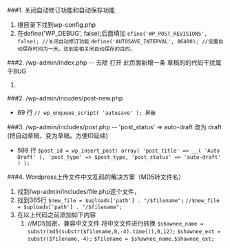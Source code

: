 ###1. 关闭自动修订功能和自动保存功能
1. 根目录下找到wp-config.php
2. 在define('WP_DEBUG', false);后面填加
```efine('WP_POST_REVISIONS', false); //关闭自动修订功能```
```define('AUTOSAVE_INTERVAL', 86400); //设置自动保存时间为一天，达到变相关闭自动保存的目的。```


###2. /wp-admin/index.php  -- 去除 打开 此页面新增一条 草稿的的代码干扰属于BUG
1. <?php wp_dashboard(); ?>


###2. /wp-admin/incudes/post-new.php
* 69 行
	```// wp_enqueue_script( 'autosave' ); 屏蔽```


###3. /wp-admin/includes/post.php -- 'post_status' => auto-draft 改为 draft (把自动草稿，变为草稿。方便ID延续)
* 598 行
	```$post_id = wp_insert_post( array( 'post_title' => __( 'Auto Draft' ), 'post_type' => $post_type, 'post_status' => 'auto-draft' ) );```



###4. Wordpress上传文件中文乱码的解决方案（MD5转文件名）
1. 找到/wp-admin/includes/file.php这个文件，
2. 找到365行
	```$new_file = $uploads['path'] . "/$filename";```
	```//$new_file = $uploads['path'] . "/$filename";```
3. 在以上代码之前添加如下内容
   1. //MD5加密，兼容中文文件 将中文文件进行转换
	```$shawnee_name = substr(md5(substr($filename,0,-4).time()),0,12);```
	```$shawnee_ext = substr($filename,-4);```
	```$filename = $shawnee_name.$shawnee_ext;```

